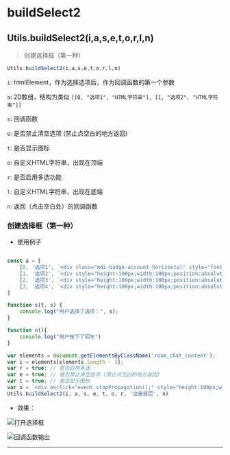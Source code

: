 # buildSelect2

## Utils.buildSelect2(i,a,s,e,t,o,r,l,n)

> 创建选择框（第一种）

```javascript
Utils.buildSelect2(i,a,s,e,t,o,r,l,n)
```

```i```: htmlElement，作为选择选项后，作为回调函数的第一个参数

```a```: 2D数组，结构为类似 ```[[0, "选项1", "HTML字符串"], [1, "选项2", "HTML字符串"]]```

```s```: 回调函数

```e```: 是否禁止清空选项 (禁止点空白的地方返回)

```t```: 是否显示图标

```o```: 自定义HTML字符串，出现在顶端

```r```: 是否启用多选功能

```l```: 自定义HTML字符串，出现在底端

```n```: 返回（点击空白处）的回调函数


### 创建选择框（第一种）

- 使用例子

```javascript

const a = [
    [0, '选项1', `<div class="mdi-badge-account-horizontal" style="font-family:md;font-size:28px;text-align:center;line-height:100px;height:100px;width:100px;position:absolute;top:0;opacity:.7;left:0;"></div>`],
    [1, '选项2', `<div style="height:100px;width:100px;position:absolute;top:0;left:0;"><div class="bgImgBox"><img class="bgImg" loading="lazy" decoding="async" src="http://r.iirose.com/i/24/1/19/1/5954-6L.jpg#e" onerror="this.style.display='none';"><div class="fullBox"></div></div></div>`],
    [2, '选项3', `<div style="height:100px;width:100px;position:absolute;top:0;left:0;"><div class="bgImgBox"><img class="bgImg" loading="lazy" decoding="async" src="http://r.iirose.com/i/24/1/19/1/5954-6L.jpg#e" onerror="this.style.display='none';"><div class="fullBox"></div></div></div>`],
    [3, '选项4', `<div style="height:100px;width:100px;position:absolute;top:0;left:0;"><div class="bgImgBox"><img class="bgImg" loading="lazy" decoding="async" src="http://r.iirose.com/i/24/1/19/1/5954-6L.jpg#e" onerror="this.style.display='none';"><div class="fullBox"></div></div></div>`]
]

function s(t, s) {
    console.log("用户选择了选项：", s);
}

function n(){
    console.log("用户按下了回车")
}

var elements = document.getElementsByClassName('room_chat_content');
var i = elements[elements.length - 1];
var r = true; // 是否启用多选
var e = true; // 是否禁止清空选项 (禁止点空白的地方返回)
var t = true; // 是否显示图标
var o = `<div onclick="event.stopPropagation();" style="height:100px;width:100%;position:relative;box-shadow:0 0 1px rgba(0,0,0,0.12),0 1px 1px rgba(0,0,0,0.24);overflow:hidden;background-color:#ffffff;color:rgba(0,0,0,0.75);"><div class="selectHolderBoxItem textOverflowEllipsis" style="padding-left:48px;padding-right:124px;position:absolute;white-space:nowrap;"><div class="mapHolderRoomUserMenuBoxItemInfoStatus" style="background-color:#43b581;box-sizing:border-box;border:1px solid rgba(0,0,0,0.75);height:16px;width:16px;margin-top:10px;margin-right:12px;"></div><span style="font-size:inherit;font-weight:inherit;white-space:pre;">铭_<span style="margin-left:12px;font-size:14px;font-weight:bold;opacity:.7;position:relative;top:7px;border-radius:2px;border:1px solid rgba(0,0,0,.5);padding:0 8px;line-height:22px;vertical-align:top;">_<span style="opacity:.3;margin:0 6px;font-size:inherit;">/</span><span style="font-family:md;font-size:inherit;opacity:.75;" class="mdi-code-braces"></span>  开发者</span></span><span style="font-weight:bold;font-size:12px;line-height:36px;white-space:pre;position:absolute;bottom:2px;left:48px;right:100px;"><span style="opacity:.8;"><span style="border-radius:2px;background:#4EBBF9;color:#202020;padding:0 8px;line-height:20px;height:20px;display:inline-block;margin-right:12px;"><span class="mdi-gender-male" style="font-family:md;font-weight:100;font-size:14px;vertical-align:top;"></span></span><span style="border-radius:2px;background:#43b581;color:#fff;padding:0 8px;line-height:20px;height:20px;display:inline-block;">聊天中</span><span style="opacity:.7;border-radius:2px;background:#202020;color:#fff;padding:0 8px;line-height:20px;height:20px;display:inline-block;margin-left:12px;"><span class="mdi-hexagon-slice-2" style="font-family:md;font-weight:100;font-size:14px;vertical-align:top;"></span>   3710  小时</span><span style="opacity:.8;border-radius:2px;background:#202020;color:#fff;padding:0 8px;line-height:20px;height:20px;display:inline-block;margin-left:12px;"><span class="mdi-account-star" style="font-family:md;font-weight:100;font-size:14px;vertical-align:top;"></span></span></span></span></div><div style="height:100px;width:100px;position:absolute;top:0;right:0;"><div class="bgImgBox"><img class="bgImg" loading="lazy" decoding="async" src="http://r.iirose.com/i/23/12/10/4/3640-Z1.jpg" onerror="this.style.display='none';"><div class="fullBox"></div></div><div style="background-image:-webkit-linear-gradient(left,#ffffff,transparent);height:100%;width:50%;position:relative;left:-1px;"></div></div></div>`
Utils.buildSelect2(i, a, s, e, t, o, r, '这是底层', n)

```

- 效果：

![打开选择框](https://static.codemao.cn/i/24/4/30/18/5122-F4.png)

![回调函数输出](https://static.codemao.cn/i/24/4/30/18/5146-P0.png)

---